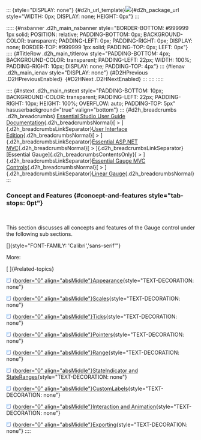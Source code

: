::: {style="DISPLAY: none"}
[](ms-xhelp:///?Id=d2h_url_template){#d2h_url_template}![](!package_url!){#d2h_package_url style="WIDTH: 0px; DISPLAY: none; HEIGHT: 0px"}
:::

::::: {#nsbanner .d2h_main_nsbanner style="BORDER-BOTTOM: #999999 1px solid; POSITION: relative; PADDING-BOTTOM: 0px; BACKGROUND-COLOR: transparent; PADDING-LEFT: 0px; PADDING-RIGHT: 0px; DISPLAY: none; BORDER-TOP: #999999 1px solid; PADDING-TOP: 0px; LEFT: 0px"}
:::: {#TitleRow .d2h_main_titlerow style="PADDING-BOTTOM: 4px; BACKGROUND-COLOR: transparent; PADDING-LEFT: 22px; WIDTH: 100%; PADDING-RIGHT: 10px; DISPLAY: none; PADDING-TOP: 4px"}
::: {#ienav .d2h_main_ienav style="DISPLAY: none"}
[](ms-xhelp:///?Id=cf8f35d7-31ba-4f2c-b5a0-f73d5b662076){#D2HPrevious .D2HPreviousEnabled}  [](ms-xhelp:///?Id=2e47bf30-78c0-4062-9194-86e19ab3e192){#D2HNext .D2HNextEnabled}
:::
::::
:::::

:::: {#nstext .d2h_main_nstext style="PADDING-BOTTOM: 10px; BACKGROUND-COLOR: transparent; PADDING-LEFT: 22px; PADDING-RIGHT: 10px; HEIGHT: 100%; OVERFLOW: auto; PADDING-TOP: 5px" hasuserbackground="true" valign="bottom"}
::: {#d2h_breadcrumbs .d2h_breadcrumbs}
[Essential Studio User Guide Documentation](ms-xhelp:///?Id=12457748-09e3-4d74-a240-8e049cedf030){.d2h_breadcrumbsNormal}[ \> ]{.d2h_breadcrumbsLinkSeparator}[User Interface Edition](ms-xhelp:///?Id=c29296b7-531c-413b-a0ec-488ca1f7f669){.d2h_breadcrumbsNormal}[ \> ]{.d2h_breadcrumbsLinkSeparator}[Essential ASP.NET MVC](ms-xhelp:///?Id=4b14e7d1-65c4-4f67-b1aa-2c37709905a5){.d2h_breadcrumbsNormal}[ \> ]{.d2h_breadcrumbsLinkSeparator}[Essential Gauge]{.d2h_breadcrumbsContentsOnly}[ \> ]{.d2h_breadcrumbsLinkSeparator}[Essential Gauge MVC Controls](ms-xhelp:///?Id=40e49273-50bb-4d67-8631-7592d9b36828){.d2h_breadcrumbsNormal}[ \> ]{.d2h_breadcrumbsLinkSeparator}[Linear Gauge](ms-xhelp:///?Id=3bdc2c67-ec66-4b84-8ae1-db6b56ee3a29){.d2h_breadcrumbsNormal}
:::

### Concept and Features {#concept-and-features style="tab-stops: 0pt"}

 

This section discusses all concepts and features of the Gauge control under the following sub sections.

[]{style="FONT-FAMILY: 'Calibri','sans-serif'"} 

More:

[ ]{#related-topics}

[![](button.gif){border="0" align="absMiddle"}Appearance](ms-xhelp:///?Id=61ccc1d0-4e21-410a-8c84-8db84bfdf5a7){style="TEXT-DECORATION: none"}

[![](button.gif){border="0" align="absMiddle"}Scales](ms-xhelp:///?Id=56926f82-db2c-447f-99e8-d4fb7863d801){style="TEXT-DECORATION: none"}

[![](button.gif){border="0" align="absMiddle"}Ticks](ms-xhelp:///?Id=0eafb2c1-b1a1-4047-9ec9-624d8027b64f){style="TEXT-DECORATION: none"}

[![](button.gif){border="0" align="absMiddle"}Pointers](ms-xhelp:///?Id=04f5cafc-4b55-40f7-b1fc-b7323c247472){style="TEXT-DECORATION: none"}

[![](button.gif){border="0" align="absMiddle"}Range](ms-xhelp:///?Id=20272497-517a-4d0a-8c7d-e4b13ed49901){style="TEXT-DECORATION: none"}

[![](button.gif){border="0" align="absMiddle"}StateIndicator and StateRanges](ms-xhelp:///?Id=5217bd7d-c423-45b2-9337-4d89e231533e){style="TEXT-DECORATION: none"}

[![](button.gif){border="0" align="absMiddle"}CustomLabels](ms-xhelp:///?Id=77fe1671-bde3-499a-ab87-876ed6dcf01b){style="TEXT-DECORATION: none"}

[![](button.gif){border="0" align="absMiddle"}Interaction and Animation](ms-xhelp:///?Id=92582512-0330-4ecd-8826-1b34eae803b9){style="TEXT-DECORATION: none"}

[![](button.gif){border="0" align="absMiddle"}Exporting](ms-xhelp:///?Id=a698bb64-5e4d-4904-9141-e0b27a90fbbf){style="TEXT-DECORATION: none"}
::::
